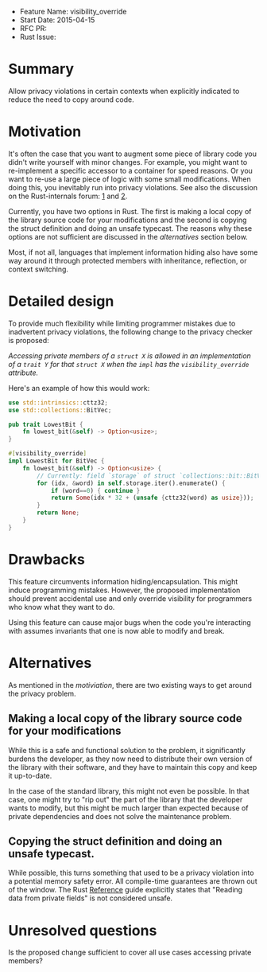- Feature Name: visibility_override
- Start Date: 2015-04-15
- RFC PR: 
- Rust Issue: 

# Summary

Allow privacy violations in certain contexts when explicitly indicated to 
reduce the need to copy around code.

# Motivation

It's often the case that you want to augment some piece of library code you 
didn't write yourself with minor changes. For example, you might want to 
re-implement a specific accessor to a container for speed reasons. Or you want 
to re-use a large piece of logic with some small modifications. When doing 
this, you inevitably run into privacy violations. See also the discussion on 
the Rust-internals forum: [1] and [2].

Currently, you have two options in Rust. The first is making a local copy of 
the library source code for your modifications and the second is copying the 
struct definition and doing an unsafe typecast. The reasons why these options 
are not sufficient are discussed in the *alternatives* section below.

Most, if not all, languages that implement information hiding also have some 
way around it through protected members with inheritance, reflection, or 
context switching.

# Detailed design

To provide much flexibility while limiting programmer mistakes due to 
inadvertent privacy violations, the following change to the privacy checker is 
proposed:

*Accessing private members of a `struct X` is allowed in an implementation 
of a `trait Y` for that `struct X` when the `impl` has the 
`visibility_override` attribute.*

Here's an example of how this would work:

```rust
use std::intrinsics::cttz32;
use std::collections::BitVec;

pub trait LowestBit {
    fn lowest_bit(&self) -> Option<usize>;
}

#[visibility_override]
impl LowestBit for BitVec {
    fn lowest_bit(&self) -> Option<usize> {
        // Currently: field `storage` of struct `collections::bit::BitVec` is private
        for (idx, &word) in self.storage.iter().enumerate() {
            if (word==0) { continue }
            return Some(idx * 32 + (unsafe {cttz32(word) as usize}));
        }
        return None;
    }
}
```

# Drawbacks

This feature circumvents information hiding/encapsulation. This might induce 
programming mistakes. However, the proposed implementation should prevent 
accidental use and only override visibility for programmers who know what they 
want to do.

Using this feature can cause major bugs when the code you're interacting with 
assumes invariants that one is now able to modify and break.

# Alternatives

As mentioned in the *motiviation*, there are two existing ways to get around the 
privacy problem.

## Making a local copy of the library source code for your modifications

While this is a safe and functional solution to the problem, it significantly 
burdens the developer, as they now need to distribute their own version of the 
library with their software, and they have to maintain this copy and keep it 
up-to-date.

In the case of the standard library, this might not even be possible. In that 
case, one might try to "rip out" the part of the library that the developer 
wants to modify, but this might be much larger than expected because of private 
dependencies and does not solve the maintenance problem.

## Copying the struct definition and doing an unsafe typecast.

While possible, this turns something that used to be a privacy violation into a 
potential memory safety error. All compile-time guarantees are thrown out of 
the window. The Rust [Reference] guide explicitly states that "Reading data 
from private fields" is not considered unsafe.

# Unresolved questions

Is the proposed change sufficient to cover all use cases accessing private 
members?

[1]: http://internals.rust-lang.org/t/add-an-allow-ignore-field-privacy-annotation/625
[2]: http://internals.rust-lang.org/t/extending-existing-functionality/1289
[Reference]: https://doc.rust-lang.org/reference.html#behaviour-not-considered-unsafe
